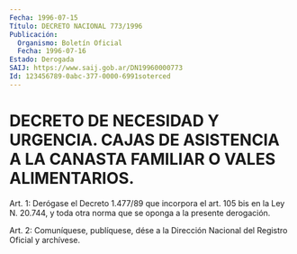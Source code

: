 ```yaml
---
Fecha: 1996-07-15
Título: DECRETO NACIONAL 773/1996
Publicación:
  Organismo: Boletín Oficial
  Fecha: 1996-07-16
Estado: Derogada
SAIJ: https://www.saij.gob.ar/DN19960000773
Id: 123456789-0abc-377-0000-6991soterced
---
```

# DECRETO DE NECESIDAD Y URGENCIA. CAJAS DE ASISTENCIA A LA CANASTA FAMILIAR O VALES ALIMENTARIOS.

<a id="1"></a>
Art. 1: Derógase el Decreto 1.477/89 que incorpora el art. 105 bis  en  la  Ley  N. 20.744,  y  toda otra norma que se oponga a la presente derogación.

<a id="2"></a>
Art. 2: Comuníquese, publíquese,  dése a la Dirección Nacional del Registro Oficial y archívese.